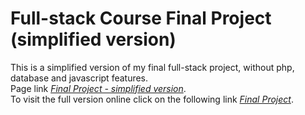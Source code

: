# Full-stack Course Final Project (simplified version)
This is a simplified version of my final full-stack project, without php, database and javascript features.\
Page link *[Final Project - simplified version](https://mjrmartins.github.io/full-stack-final-simplified/)*.\
To visit the full version online click on the following link *[Final Project](https://primeiroprojeto-miguel.000webhostapp.com/index.php)*.
